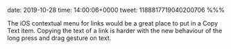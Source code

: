 date: 2019-10-28
time: 14:00:06+0000
tweet: 1188817719040200706
%%%

The iOS contextual menu for links would be a great place to put in a Copy Text item. Copying the text of a link is harder with the new behaviour of the long press and drag gesture on text.
